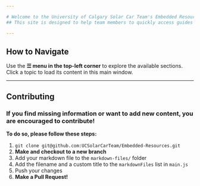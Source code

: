 ```yaml
---

# Welcome to the University of Calgary Solar Car Team's Embedded Resources page!  
## This site is designed to help team members to quickly access guides and technical references for the embedded systems we use on the solar car.

---
```


## How to Navigate
Use the **☰ menu in the top-left corner** to explore the available sections.  
Click a topic to load its content in this main window.

---

## Contributing
### If you find missing information or want to add new content, you are encouraged to contribute!

**To do so, please follow these steps:**
1. ```git clone git@github.com:UCSolarCarTeam/Embedded-Resources.git```
2. **Make and checkout to a new branch**
3. Add your markdown file to the `markdown-files/` folder
4. Add the filename and a custom title to the `markdownFiles` list in `main.js`
5. Push your changes
6. **Make a Pull Request!**

